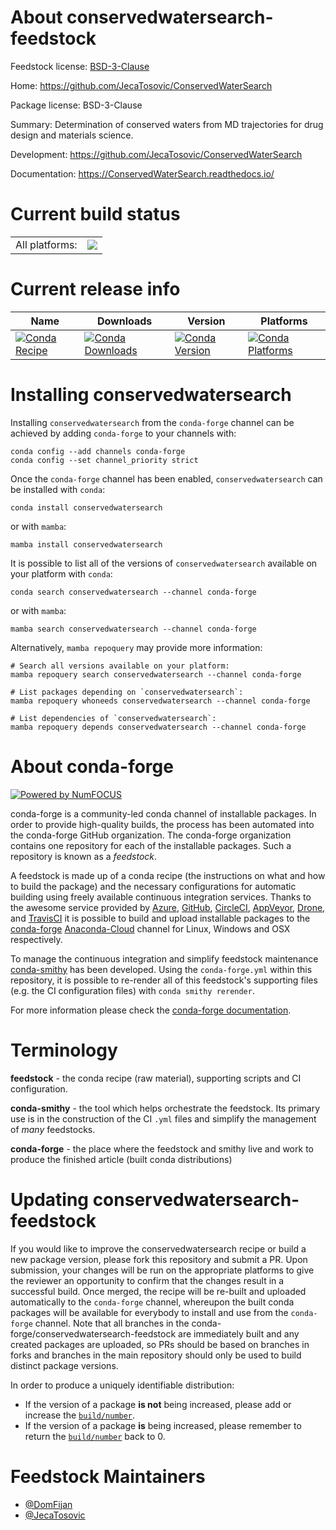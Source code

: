 About conservedwatersearch-feedstock
====================================

Feedstock license: [BSD-3-Clause](https://github.com/conda-forge/conservedwatersearch-feedstock/blob/main/LICENSE.txt)

Home: https://github.com/JecaTosovic/ConservedWaterSearch

Package license: BSD-3-Clause

Summary: Determination of conserved waters from MD trajectories for drug design and materials science.

Development: https://github.com/JecaTosovic/ConservedWaterSearch

Documentation: https://ConservedWaterSearch.readthedocs.io/

Current build status
====================


<table><tr><td>All platforms:</td>
    <td>
      <a href="https://dev.azure.com/conda-forge/feedstock-builds/_build/latest?definitionId=18658&branchName=main">
        <img src="https://dev.azure.com/conda-forge/feedstock-builds/_apis/build/status/conservedwatersearch-feedstock?branchName=main">
      </a>
    </td>
  </tr>
</table>

Current release info
====================

| Name | Downloads | Version | Platforms |
| --- | --- | --- | --- |
| [![Conda Recipe](https://img.shields.io/badge/recipe-conservedwatersearch-green.svg)](https://anaconda.org/conda-forge/conservedwatersearch) | [![Conda Downloads](https://img.shields.io/conda/dn/conda-forge/conservedwatersearch.svg)](https://anaconda.org/conda-forge/conservedwatersearch) | [![Conda Version](https://img.shields.io/conda/vn/conda-forge/conservedwatersearch.svg)](https://anaconda.org/conda-forge/conservedwatersearch) | [![Conda Platforms](https://img.shields.io/conda/pn/conda-forge/conservedwatersearch.svg)](https://anaconda.org/conda-forge/conservedwatersearch) |

Installing conservedwatersearch
===============================

Installing `conservedwatersearch` from the `conda-forge` channel can be achieved by adding `conda-forge` to your channels with:

```
conda config --add channels conda-forge
conda config --set channel_priority strict
```

Once the `conda-forge` channel has been enabled, `conservedwatersearch` can be installed with `conda`:

```
conda install conservedwatersearch
```

or with `mamba`:

```
mamba install conservedwatersearch
```

It is possible to list all of the versions of `conservedwatersearch` available on your platform with `conda`:

```
conda search conservedwatersearch --channel conda-forge
```

or with `mamba`:

```
mamba search conservedwatersearch --channel conda-forge
```

Alternatively, `mamba repoquery` may provide more information:

```
# Search all versions available on your platform:
mamba repoquery search conservedwatersearch --channel conda-forge

# List packages depending on `conservedwatersearch`:
mamba repoquery whoneeds conservedwatersearch --channel conda-forge

# List dependencies of `conservedwatersearch`:
mamba repoquery depends conservedwatersearch --channel conda-forge
```


About conda-forge
=================

[![Powered by
NumFOCUS](https://img.shields.io/badge/powered%20by-NumFOCUS-orange.svg?style=flat&colorA=E1523D&colorB=007D8A)](https://numfocus.org)

conda-forge is a community-led conda channel of installable packages.
In order to provide high-quality builds, the process has been automated into the
conda-forge GitHub organization. The conda-forge organization contains one repository
for each of the installable packages. Such a repository is known as a *feedstock*.

A feedstock is made up of a conda recipe (the instructions on what and how to build
the package) and the necessary configurations for automatic building using freely
available continuous integration services. Thanks to the awesome service provided by
[Azure](https://azure.microsoft.com/en-us/services/devops/), [GitHub](https://github.com/),
[CircleCI](https://circleci.com/), [AppVeyor](https://www.appveyor.com/),
[Drone](https://cloud.drone.io/welcome), and [TravisCI](https://travis-ci.com/)
it is possible to build and upload installable packages to the
[conda-forge](https://anaconda.org/conda-forge) [Anaconda-Cloud](https://anaconda.org/)
channel for Linux, Windows and OSX respectively.

To manage the continuous integration and simplify feedstock maintenance
[conda-smithy](https://github.com/conda-forge/conda-smithy) has been developed.
Using the ``conda-forge.yml`` within this repository, it is possible to re-render all of
this feedstock's supporting files (e.g. the CI configuration files) with ``conda smithy rerender``.

For more information please check the [conda-forge documentation](https://conda-forge.org/docs/).

Terminology
===========

**feedstock** - the conda recipe (raw material), supporting scripts and CI configuration.

**conda-smithy** - the tool which helps orchestrate the feedstock.
                   Its primary use is in the construction of the CI ``.yml`` files
                   and simplify the management of *many* feedstocks.

**conda-forge** - the place where the feedstock and smithy live and work to
                  produce the finished article (built conda distributions)


Updating conservedwatersearch-feedstock
=======================================

If you would like to improve the conservedwatersearch recipe or build a new
package version, please fork this repository and submit a PR. Upon submission,
your changes will be run on the appropriate platforms to give the reviewer an
opportunity to confirm that the changes result in a successful build. Once
merged, the recipe will be re-built and uploaded automatically to the
`conda-forge` channel, whereupon the built conda packages will be available for
everybody to install and use from the `conda-forge` channel.
Note that all branches in the conda-forge/conservedwatersearch-feedstock are
immediately built and any created packages are uploaded, so PRs should be based
on branches in forks and branches in the main repository should only be used to
build distinct package versions.

In order to produce a uniquely identifiable distribution:
 * If the version of a package **is not** being increased, please add or increase
   the [``build/number``](https://docs.conda.io/projects/conda-build/en/latest/resources/define-metadata.html#build-number-and-string).
 * If the version of a package **is** being increased, please remember to return
   the [``build/number``](https://docs.conda.io/projects/conda-build/en/latest/resources/define-metadata.html#build-number-and-string)
   back to 0.

Feedstock Maintainers
=====================

* [@DomFijan](https://github.com/DomFijan/)
* [@JecaTosovic](https://github.com/JecaTosovic/)

